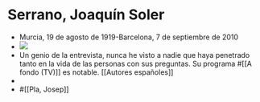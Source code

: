 # Serrano, Joaquín Soler

- Murcia, 19 de agosto de 1919-Barcelona, 7 de septiembre de 2010
- ![](https://hypernotes.zenkit.com/api/v1/lists/2362182/files/cDGxXu73K)
- Un genio de la entrevista, nunca he visto a nadie que haya penetrado tanto en la vida de las personas con sus preguntas. Su programa #[[A fondo (TV)]] es notable. [[Autores españoles]]
- 
- #[[Pla, Josep]]

